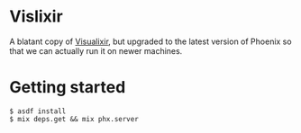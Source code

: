 # Vislixir

A blatant copy of [Visualixir](https://github.com/koudelka/visualixir), but upgraded to the latest version of Phoenix so that we can actually run it on newer machines.

# Getting started

```
$ asdf install
$ mix deps.get && mix phx.server
```
